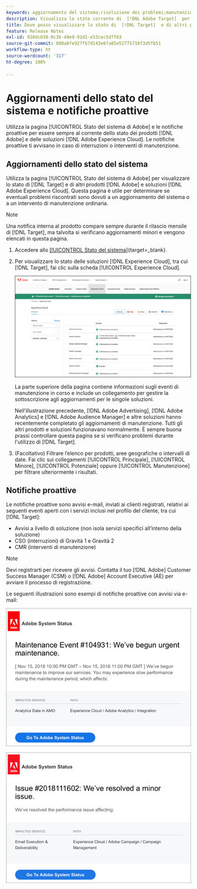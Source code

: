 ```yaml
---
keywords: aggiornamento del sistema;risoluzione dei problemi;manutenzione;stato del sistema;stato di aggiornamento
description: Visualizza lo stato corrente di  [!DNL Adobe Target]  per determinare se eventuali problemi riscontrati sono dovuti ad aggiornamenti del sistema o a manutenzione ordinaria.
title: Dove posso visualizzare lo stato di  [!DNL Target]  e di altri prodotti  [!DNL Adobe] ?
feature: Release Notes
exl-id: 928dc038-0c3b-49e9-91d1-e53cec5dff63
source-git-commit: 880a6fe927f67d143e6fa85e52775716f3d5fb51
workflow-type: ht
source-wordcount: '317'
ht-degree: 100%

---
```


# Aggiornamenti dello stato del sistema e notifiche proattive

Utilizza la pagina [!UICONTROL Stato del sistema di Adobe] e le notifiche proattive per essere sempre al corrente dello stato dei prodotti [!DNL Adobe] e delle soluzioni [!DNL Adobe Experience Cloud]. Le notifiche proattive ti avvisano in caso di interruzioni o interventi di manutenzione.

## Aggiornamenti dello stato del sistema

Utilizza la pagina [!UICONTROL Stato del sistema di Adobe] per visualizzare lo stato di [!DNL Target] e di altri prodotti [!DNL Adobe] e soluzioni [!DNL Adobe Experience Cloud]. Questa pagina è utile per determinare se eventuali problemi riscontrati sono dovuti a un aggiornamento del sistema o a un intervento di manutenzione ordinaria.

>[!NOTE]
>
>Una notifica interna al prodotto compare sempre durante il rilascio mensile di [!DNL Target], ma talvolta si verificano aggiornamenti minori e vengono elencati in questa pagina.

1. Accedere allo [[!UICONTROL Stato del sistema]](https://status.adobe.com/it){target=_blank}.

1. Per visualizzare lo stato delle soluzioni [!DNL Experience Cloud], tra cui [!DNL Target], fai clic sulla scheda [!UICONTROL Experience Cloud].

   ![immagine system_status](assets/system_status.png)

   La parte superiore della pagina contiene informazioni sugli eventi di manutenzione in corso e include un collegamento per gestire la sottoscrizione agli aggiornamenti per le singole soluzioni.

   Nell’illustrazione precedente, [!DNL Adobe Advertising], [!DNL Adobe Analytics] e [!DNL Adobe Audience Manager] e altre soluzioni hanno recentemente completato gli aggiornamenti di manutenzione. Tutti gli altri prodotti e soluzioni funzionavano normalmente. È sempre buona prassi controllare questa pagina se si verificano problemi durante l&#39;utilizzo di [!DNL Target].

1. (Facoltativo) Filtrare l’elenco per prodotti, aree geografiche o intervalli di date. Fai clic sui collegamenti [!UICONTROL Principale], [!UICONTROL Minore], [!UICONTROL Potenziale] oppure [!UICONTROL Manutenzione] per filtrare ulteriormente i risultati.

## Notifiche proattive

Le notifiche proattive sono avvisi e-mail, inviati ai clienti registrati, relativi ai seguenti eventi aperti con i servizi inclusi nel profilo del cliente, tra cui [!DNL Target]:

* Avvisi a livello di soluzione (non isola servizi specifici all’interno della soluzione)
* CSO (interruzioni) di Gravità 1 e Gravità 2
* CMR (interventi di manutenzione)

>[!NOTE]
>
>Devi registrarti per ricevere gli avvisi. Contatta il tuo [!DNL Adobe] Customer Success Manager (CSM) o [!DNL Adobe] Account Executive (AE) per avviare il processo di registrazione.

Le seguenti illustrazioni sono esempi di notifiche proattive con avvisi via e-mail:

![Notifica proattiva 1](/help/main/r-release-notes/assets/proactive-notification-1.png)

![Notifica proattiva 2](/help/main/r-release-notes/assets/proactive-notification-2.png)

